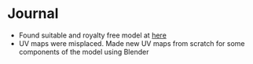 # Journal

- Found suitable and royalty free model at [here](https://www.cgtrader.com)
- UV maps were misplaced. Made new UV maps from scratch for some components of the model using Blender
